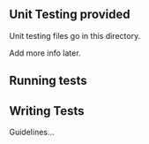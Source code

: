 ## Unit Testing provided

Unit testing files go in this directory.

Add more info later.


## Running tests



## Writing Tests 

Guidelines... 
